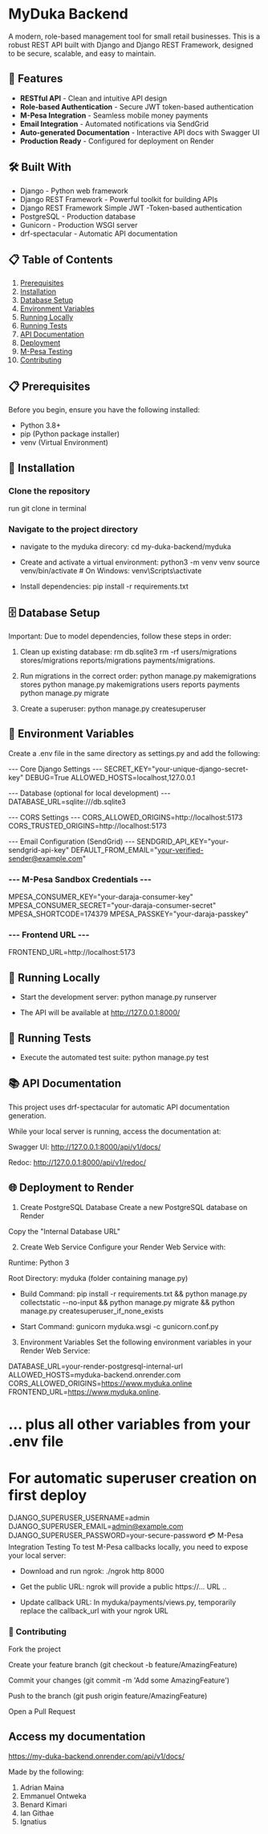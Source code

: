 # MyDuka Backend


A modern, role-based management tool for small retail businesses. This is a robust REST API built with Django and Django REST Framework, designed to be secure, scalable, and easy to maintain.


## 🚀 Features
- **RESTful API** - Clean and intuitive API design
- **Role-based Authentication** - Secure JWT token-based authentication
- **M-Pesa Integration** - Seamless mobile money payments
- **Email Integration** - Automated notifications via SendGrid
- **Auto-generated Documentation** - Interactive API docs with Swagger UI
- **Production Ready** - Configured for deployment on Render

  

## 🛠️ Built With
- Django - Python web framework
- Django REST Framework - Powerful toolkit for building APIs
- Django REST Framework Simple JWT -Token-based authentication
- PostgreSQL - Production database
- Gunicorn - Production WSGI server
- drf-spectacular - Automatic API documentation




## 📋 Table of Contents
1. [Prerequisites](#-prerequisites)
2. [Installation](#-installation)
3. [Database Setup](#-database-setup)
4. [Environment Variables](#-environment-variables)
5. [Running Locally](#-running-locally)
6. [Running Tests](#-running-tests)
7. [API Documentation](#-api-documentation)
8. [Deployment](#-deployment)
9. [M-Pesa Testing](#-mpesa-integration-testing)
10. [Contributing](#-contributing)




## 📋 Prerequisites
Before you begin, ensure you have the following installed:
- Python 3.8+
- pip (Python package installer)
- venv (Virtual Environment)

## 🔧 Installation

### Clone the repository
run git clone in terminal

### Navigate to the project directory
- navigate to the myduka direcory:
cd my-duka-backend/myduka

- Create and activate a virtual environment:
python3 -m venv venv
source venv/bin/activate  # On Windows: venv\Scripts\activate

- Install dependencies:
pip install -r requirements.txt


## 🗄️ Database Setup
Important: Due to model dependencies, follow these steps in order:

1. Clean up existing database:
rm db.sqlite3
rm -rf users/migrations stores/migrations reports/migrations payments/migrations.


2. Run migrations in the correct order:
python manage.py makemigrations stores
python manage.py makemigrations users reports payments
python manage.py migrate

3. Create a superuser:
python manage.py createsuperuser

## 🔐 Environment Variables
Create a .env file in the same directory as settings.py and add the following:


 --- Core Django Settings ---
SECRET_KEY="your-unique-django-secret-key"
DEBUG=True
ALLOWED_HOSTS=localhost,127.0.0.1

 --- Database (optional for local development) ---
DATABASE_URL=sqlite:///db.sqlite3

--- CORS Settings ---
CORS_ALLOWED_ORIGINS=http://localhost:5173
CORS_TRUSTED_ORIGINS=http://localhost:5173

 --- Email Configuration (SendGrid) ---
SENDGRID_API_KEY="your-sendgrid-api-key"
DEFAULT_FROM_EMAIL="your-verified-sender@example.com"

### --- M-Pesa Sandbox Credentials ---
MPESA_CONSUMER_KEY="your-daraja-consumer-key"
MPESA_CONSUMER_SECRET="your-daraja-consumer-secret"
MPESA_SHORTCODE=174379
MPESA_PASSKEY="your-daraja-passkey"

### --- Frontend URL ---
FRONTEND_URL=http://localhost:5173

## 🚀 Running Locally
- Start the development server:
python manage.py runserver

- The API will be available at http://127.0.0.1:8000/

## 🧪 Running Tests
- Execute the automated test suite:
python manage.py test


## 📚 API Documentation
This project uses drf-spectacular for automatic API documentation generation.


While your local server is running, access the documentation at:

Swagger UI: http://127.0.0.1:8000/api/v1/docs/

Redoc: http://127.0.0.1:8000/api/v1/redoc/

## 🌐 Deployment to Render
1. Create PostgreSQL Database
Create a new PostgreSQL database on Render

Copy the "Internal Database URL"

2. Create Web Service
Configure your Render Web Service with:

Runtime: Python 3

Root Directory: myduka (folder containing manage.py)

- Build Command:
pip install -r requirements.txt && python manage.py collectstatic --no-input && python manage.py migrate && python manage.py createsuperuser_if_none_exists

- Start Command:
gunicorn myduka.wsgi -c gunicorn.conf.py


3. Environment Variables
Set the following environment variables in your Render Web Service:


DATABASE_URL=your-render-postgresql-internal-url
ALLOWED_HOSTS=myduka-backend.onrender.com
CORS_ALLOWED_ORIGINS=https://www.myduka.online
FRONTEND_URL=https://www.myduka.online.
# ... plus all other variables from your .env file

# For automatic superuser creation on first deploy
DJANGO_SUPERUSER_USERNAME=admin
DJANGO_SUPERUSER_EMAIL=admin@example.com
DJANGO_SUPERUSER_PASSWORD=your-secure-password
💳 M-Pesa Integration Testing
To test M-Pesa callbacks locally, you need to expose your local server:

- Download and run ngrok:
./ngrok http 8000

- Get the public URL:
ngrok will provide a public https://... URL ..

- Update callback URL:
In myduka/payments/views.py, temporarily replace the callback_url with your ngrok URL

### 🤝 Contributing
Fork the project

Create your feature branch (git checkout -b feature/AmazingFeature)

Commit your changes (git commit -m 'Add some AmazingFeature')

Push to the branch (git push origin feature/AmazingFeature)

Open a Pull Request


## Access my documentation
https://my-duka-backend.onrender.com/api/v1/docs/

Made by the following:
1. Adrian Maina
2. Emmanuel Ontweka
3. Benard Kimari
4. Ian Githae
5. Ignatius 

